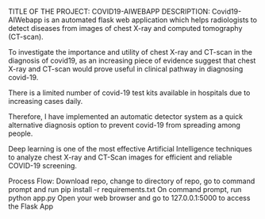 TITLE OF THE PROJECT: COVID19-AIWEBAPP
DESCRIPTION:
Covid19-AIWebapp is an automated flask web application which helps radiologists to detect diseases from images of chest X-ray and computed tomography (CT-scan). 

To investigate the importance and utility of chest X-ray and CT-scan in the diagnosis of covid19, as an increasing piece of evidence suggest that chest X-ray 
and CT-scan would prove useful in clinical pathway in diagnosing covid-19. 

There is a limited number of covid-19 test kits available in hospitals due to increasing cases daily. 

Therefore, I have implemented an automatic detector system as a quick alternative diagnosis option to prevent covid-19 from spreading among people.

Deep learning is one of the most effective Artificial Intelligence techniques to analyze chest X-ray and CT-Scan images for efficient and reliable COVID-19 screening.

Process Flow:
Download repo, change to directory of repo, go to command prompt and run pip install -r requirements.txt
On command prompt, run python app.py
Open your web browser and go to 127.0.0.1:5000 to access the Flask App




